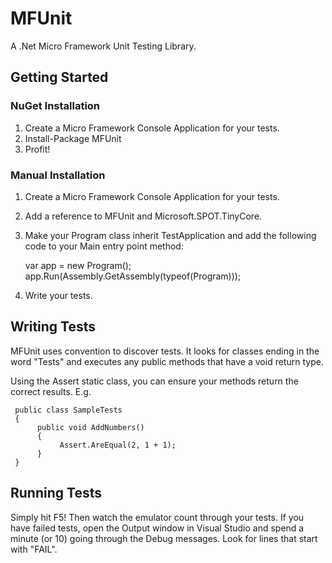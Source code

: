 MFUnit
======

A .Net Micro Framework Unit Testing Library.

Getting Started
---------------

### NuGet Installation

1. Create a Micro Framework Console Application for your tests.
2. Install-Package MFUnit
3. Profit!

### Manual Installation

1. Create a Micro Framework Console Application for your tests.
2. Add a reference to MFUnit and Microsoft.SPOT.TinyCore.
3. Make your Program class inherit TestApplication and add the following code to your Main entry point method:

     var app = new Program();
     app.Run(Assembly.GetAssembly(typeof(Program)));

4. Write your tests.

Writing Tests
-------------

MFUnit uses convention to discover tests. It looks for classes ending in the word "Tests" and executes any public methods that have a void return type.

Using the Assert static class, you can ensure your methods return the correct results. E.g.

     public class SampleTests
     {
          public void AddNumbers()
          {
               Assert.AreEqual(2, 1 + 1);
          }
     }

Running Tests
-------------

Simply hit F5! Then watch the emulator count through your tests. If you have failed tests, open the Output window in Visual Studio and spend a minute (or 10) going through the Debug messages. Look for lines that start with "FAIL".
